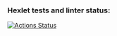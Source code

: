 ### Hexlet tests and linter status:
[![Actions Status](https://github.com/Leonelone/qa-engineer-project-84/actions/workflows/hexlet-check.yml/badge.svg)](https://github.com/Leonelone/qa-engineer-project-84/actions)